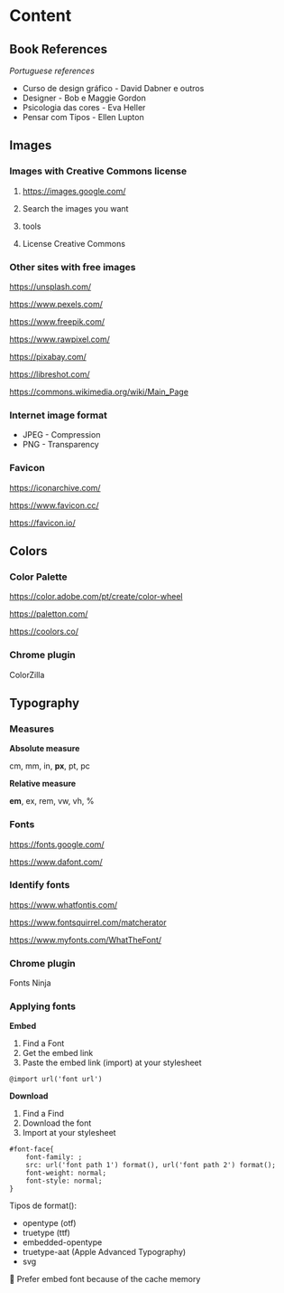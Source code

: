 # Content

## Book References
*Portuguese references*

- Curso de design gráfico - David Dabner e outros
- Designer - Bob e Maggie Gordon
- Psicologia das cores - Eva Heller
- Pensar com Tipos - Ellen Lupton

## Images

### Images with Creative Commons license

1. https://images.google.com/

2. Search the images you want

3. tools

4. License Creative Commons

### Other sites with free images

https://unsplash.com/

https://www.pexels.com/

https://www.freepik.com/

https://www.rawpixel.com/

https://pixabay.com/

https://libreshot.com/

https://commons.wikimedia.org/wiki/Main_Page

### Internet image format

- JPEG - Compression
- PNG - Transparency

### Favicon

https://iconarchive.com/

https://www.favicon.cc/

https://favicon.io/

## Colors

### Color Palette

https://color.adobe.com/pt/create/color-wheel

https://paletton.com/

https://coolors.co/

### Chrome plugin

ColorZilla

## Typography

### Measures

**Absolute measure**

cm, mm, in, **px**, pt, pc

**Relative measure**

**em**, ex, rem, vw, vh, %

### Fonts

https://fonts.google.com/

https://www.dafont.com/

### Identify fonts

https://www.whatfontis.com/

https://www.fontsquirrel.com/matcherator

https://www.myfonts.com/WhatTheFont/

### Chrome plugin

Fonts Ninja

### Applying fonts

**Embed**

1. Find a Font
2. Get the embed link
3. Paste the embed link (import) at your stylesheet

```
@import url('font url')
```

**Download**

1. Find a Find
2. Download the font
3. Import at your stylesheet

```
#font-face{
    font-family: ;
    src: url('font path 1') format(), url('font path 2') format();
    font-weight: normal;
    font-style: normal;
}
```

Tipos de format():
- opentype (otf)
- truetype (ttf)
- embedded-opentype
- truetype-aat (Apple Advanced Typography)
- svg

:rotating_light: Prefer embed font because of the cache memory